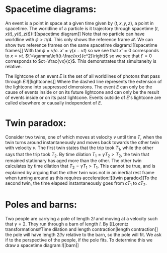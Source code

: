 
# Spacetime diagrams:

An event is a point in space at a given time given by $(t,x,y,z)$, a point in spacetime. The worldline of a particle is it trajectory through spacetime $(t,x(t),y(t),z(t))$:![[spacetime diagram]]
Note that no particle can have worldline with $\phi>\pi/4$. This only shows the reference frame $\mathcal{R}$. We can show two reference frames on the same spacetime diagram:![[spacetime frames]]
With $\tan\phi=v/c$. $x'=\gamma(x-vt)$ so we see that $x'=0$ corresponds to $x=vt$. $t'=\gamma\left(t-\frac{vx}{c^2}\right)$ so we see that $t'=0$ corresponds to $ct=\frac{vx}{c}$. This demonstrates that simultaneity is relative.

The lightcone of an event $E$ is the set of all worldlines of photons that pass through $E$:![[lightcones]]
Where the dashed line represents the extension of the lightcone into suppressed dimensions. The event $E$ can only be the cause of events inside or on its future lightcone and can only be the result of events inside or on its past lightcone. Events outside of $E$'s lightcone are called elsewhere or causally independent of $E$.

# Twin paradox:

Consider two twins, one of which moves at velocity $v$ until time $T$, when the twin turns around instantaneously and moves back towards the other twin with velocity $v$. The first twin states that the trip took $T_1$, while the other says that the trip took $T_2$. By time dilation $T_1=\gamma T_2>T_2$, the twin that remained stationary has aged more than the other. The other twin calculates by time dilation that $T_2=\gamma T_1>T_1$. This cannot be true, and is explained by arguing that the other twin was not in an inertial rest frame when turning around as this requires acceleration:![[twin paradox]]To the second twin, the time elapsed instantaneously goes from $cT_1$ to $cT_2$.

# Poles and barns:

Two people are carrying a pole of length $2l$ and moving at a velocity such that $\gamma=2$. They run through a barn of length $l$. By [[Lorentz transformations#Time dilation and length contraction|length contraction]] the pole will have length $2l/\gamma$ relative to the barn, so the pole will fit. We ask if to the perspective of the people, if the pole fits. To determine this we draw a spacetime diagram:![[barn]]

